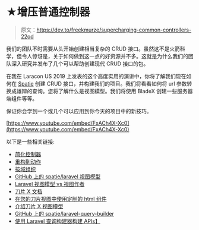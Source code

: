 # ★增压普通控制器

> 原文：<https://dev.to/freekmurze/supercharging-common-controllers-22od>

我们的团队不时需要从头开始创建相当复杂的 CRUD 接口。虽然这不是火箭科学，但令人惊讶是，关于如何做到这一点的好资源并不多。这就是为什么我们的团队深入研究并发布了几个可以帮助创建现代 CRUD 接口的包。

在我在 Laracon US 2019 上发表的这个高度实用的演讲中，你将了解我们现在如何在 [Spatie](https://spatie.be) 创建 CRUD 接口，并构建我们的项目。我们将看看如何将 url 参数转换成雄辩的查询。您将了解什么是视图模型。我们将使用 BladeX 创建一些服务器端组件等等。

保证你会学到一个或几个可以应用到你今天的项目中的新技巧。

[https://www.youtube.com/embed/FxACh4X-Xc0](https://www.youtube.com/embed/FxACh4X-Xc0)

以下是一些相关链接:

*   [简化控制器](https://freek.dev/1324-simplifying-controllers)
*   [重构到动作](https://freek.dev/1371-refactoring-to-actions)
*   [按域组织](https://stitcher.io/blog/organise-by-domain)
*   [GitHub 上的 spatie/laravel 视图模型](https://github.com/spatie/laravel-view-models)
*   [Laravel 视图模型 vs 视图作者](https://stitcher.io/blog/laravel-view-models-vs-view-composers)
*   [刀片 X 文档](https://docs.spatie.be/laravel-blade-x/v2/introduction/)
*   [在您的刀片视图中使用定制的 html 组件](https://freek.dev/use-custom-html-components-in-your-blade-views)
*   [介绍刀片 X 视图模型](https://freek.dev/introducing-bladex-view-models)
*   [GitHub 上的 spatie/laravel-query-builder](//github.com/spatie/laravel-query-builder)
*   [使用 Laravel 查询构建器构建 APIs】](https://alexvanderbist.com/posts/2018/builder-apis-with-laravel-query-builder)